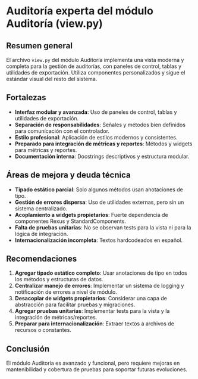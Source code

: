 # Auditoría experta del módulo Auditoría (view.py)

## Resumen general
El archivo `view.py` del módulo Auditoría implementa una vista moderna y completa para la gestión de auditorías, con paneles de control, tablas y utilidades de exportación. Utiliza componentes personalizados y sigue el estándar visual del resto del sistema.

## Fortalezas
- **Interfaz modular y avanzada**: Uso de paneles de control, tablas y utilidades de exportación.
- **Separación de responsabilidades**: Señales y métodos bien definidos para comunicación con el controlador.
- **Estilo profesional**: Aplicación de estilos modernos y consistentes.
- **Preparado para integración de métricas y reportes**: Métodos y widgets para métricas y reportes.
- **Documentación interna**: Docstrings descriptivos y estructura modular.

## Áreas de mejora y deuda técnica
- **Tipado estático parcial**: Solo algunos métodos usan anotaciones de tipo.
- **Gestión de errores dispersa**: Uso de utilidades externas, pero sin un sistema centralizado.
- **Acoplamiento a widgets propietarios**: Fuerte dependencia de componentes Rexus y StandardComponents.
- **Falta de pruebas unitarias**: No se observan tests para la vista ni para la lógica de integración.
- **Internacionalización incompleta**: Textos hardcodeados en español.

## Recomendaciones
1. **Agregar tipado estático completo**: Usar anotaciones de tipo en todos los métodos y estructuras de datos.
2. **Centralizar manejo de errores**: Implementar un sistema de logging y notificación de errores a nivel de módulo.
3. **Desacoplar de widgets propietarios**: Considerar una capa de abstracción para facilitar pruebas y migraciones.
4. **Agregar pruebas unitarias**: Implementar tests para la vista y la integración de métricas/reportes.
5. **Preparar para internacionalización**: Extraer textos a archivos de recursos o constantes.

## Conclusión
El módulo Auditoría es avanzado y funcional, pero requiere mejoras en mantenibilidad y cobertura de pruebas para soportar futuras evoluciones.
